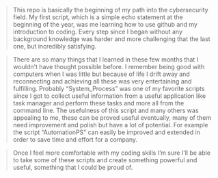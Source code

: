 > This repo is basically the beginning of my path into the cybersecurity field. My first script, which is  a simple echo statement at the beginning of the year, was me learning how to use github and my introduction to coding. Every step since I began without any background knowledge was harder and more challenging that the last one, but incredibly satisfying.

> There are so many things that I learned in these few months that I wouldn't have thought possible before. I remember being good with computers when I was little but because of life I drift away and reconnecting and achieving all these was very entertaining and fulfilling. Probably “System_Process” was one of my favorite scripts since I got to collect useful information from a useful application like task manager and perform these tasks and more all from the command line. The usefulness of this script and many others was appealing to me, these can be proved useful eventually, many of them need improvement and polish but have a lot of potential. For example the script “AutomationPS” can easily be improved and extended in order to save time and effort for a company. 

> Once I feel more comfortable with my coding skills I’m sure I'll be able to take some of these scripts and create something powerful and useful, something that I could be proud of.
